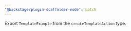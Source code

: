 ```yaml
---
'@backstage/plugin-scaffolder-node': patch
---
```


Export `TemplateExample` from the `createTemplateAction` type.
